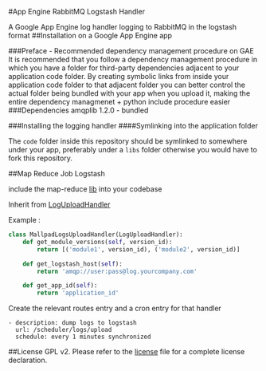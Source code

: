 #App Engine RabbitMQ Logstash Handler


A Google App Engine log handler logging to RabbitMQ in the logstash format
##Installation on a Google App Engine app

###Preface - Recommended dependency management procedure on GAE
It is recommended that you follow a dependency management procedure in which you have a folder for third-party dependencies adjacent to your application code folder. By creating symbolic links from inside your application code folder to that adjacent folder you can better control the actual folder being bundled with your app when you upload it, making the entire dependency managmenet + python include procedure easier 
###Dependencies
amqplib 1.2.0 - bundled

###Installing the logging handler
####Symlinking into the application folder
 
The `code` folder inside this repository should be symlinked to somewhere under your app, preferably under a `libs` folder otherwise you would have to fork this repository.

##Map Reduce Job Logstash

include the map-reduce [lib](https://developers.google.com/appengine/docs/python/dataprocessing/mapreduce_library) into your codebase

Inherit from [LogUploadHandler](code/db_log_reader.py)

Example :

```python
class MallpadLogsUploadHandler(LogUploadHandler):
    def get_module_versions(self, version_id):
        return [('module1', version_id), ('module2', version_id)]

    def get_logstash_host(self):
        return 'amqp://user:pass@log.yourcompany.com'

    def get_app_id(self):
        return 'application_id'
```

Create the relevant routes entry and a cron entry for that handler

```
- description: dump logs to logstash
  url: /scheduler/logs/upload
  schedule: every 1 minutes synchronized
```

##License
GPL v2. Please refer to the [license](/LICENSE) file for a complete license declaration.

